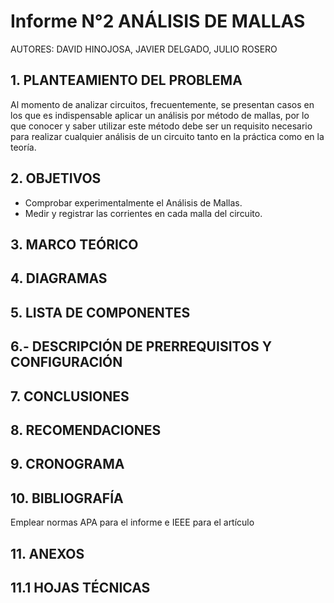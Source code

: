 # Informe N°2 ANÁLISIS DE MALLAS

AUTORES: DAVID HINOJOSA,
         JAVIER DELGADO,
         JULIO ROSERO

## 1. PLANTEAMIENTO DEL PROBLEMA
Al momento de analizar circuitos, frecuentemente, se presentan casos en los que es indispensable aplicar un análisis por método de mallas, por lo que conocer y saber utilizar este método debe ser un requisito necesario para realizar cualquier análisis de un circuito tanto en la práctica como en la teoría.

## 2. OBJETIVOS
- Comprobar experimentalmente el Análisis de Mallas.
- Medir y registrar las corrientes en cada malla del circuito.

## 3. MARCO TEÓRICO 


## 4. DIAGRAMAS


## 5. LISTA DE COMPONENTES


## 6.- DESCRIPCIÓN DE PRERREQUISITOS Y CONFIGURACIÓN


## 7. CONCLUSIONES


## 8. RECOMENDACIONES


## 9. CRONOGRAMA

## 10. BIBLIOGRAFÍA

Emplear normas APA para el informe e IEEE para el artículo

## 11. ANEXOS

## 11.1 HOJAS TÉCNICAS

 
